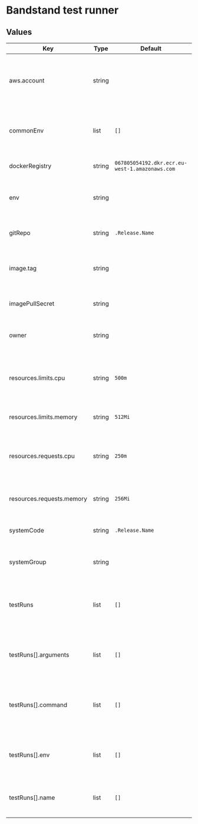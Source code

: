 # Bandstand test runner

## Values

| Key                       | Type   | Default                                        | Description                                                                                                                                                                                                                                                                       |
|---------------------------|--------|------------------------------------------------|-----------------------------------------------------------------------------------------------------------------------------------------------------------------------------------------------------------------------------------------------------------------------------------|
| aws.account               | string |                                                | The account number of the deployment either the test, preprod or prod account                                                                                                                                                                                                     |
| commonEnv                 | list   | `[]`                                           | List of [environment variables](https://kubernetes.io/docs/reference/kubernetes-api/workload-resources/pod-v1/#environment-variables) to be applied to all test containers                                                                                                        |
| dockerRegistry            | string | `067805054192.dkr.ecr.eu-west-1.amazonaws.com` | Docker registry to pull images from                                                                                                                                                                                                                                               |
| env                       | string |                                                | The environment, either test, preprod or prod                                                                                                                                                                                                                                     |
| gitRepo                   | string | `.Release.Name`                                | The name of the repository for the service                                                                                                                                                                                                                                        |
| image.tag                 | string |                                                | The tag for container image to be used by the tests                                                                                                                                                                                                                               |
| imagePullSecret           | string |                                                | Docker registry secret for pulling image                                                                                                                                                                                                                                          |
| owner                     | string |                                                | The GitHub team that owns the service                                                                                                                                                                                                                                             |
| resources.limits.cpu      | string | `500m`                                         | Container cpu [limit](https://kubernetes.io/docs/concepts/configuration/manage-resources-containers/#requests-and-limits), measured in cpu units, one core is 1000m, see [here](https://kubernetes.io/docs/concepts/configuration/manage-resources-containers/#meaning-of-cpu)    |
| resources.limits.memory   | string | `512Mi`                                        | Container memory [limit](https://kubernetes.io/docs/concepts/configuration/manage-resources-containers/#requests-and-limits), see [here](https://kubernetes.io/docs/concepts/configuration/manage-resources-containers/#meaning-of-memory)                                        |
| resources.requests.cpu    | string | `250m`                                         | Container CPU [requests](https://kubernetes.io/docs/concepts/configuration/manage-resources-containers/#requests-and-limits), measured in cpu units, one core is 1000m, see [here](https://kubernetes.io/docs/concepts/configuration/manage-resources-containers/#meaning-of-cpu) |
| resources.requests.memory | string | `256Mi`                                        | Container memory [requests](https://kubernetes.io/docs/concepts/configuration/manage-resources-containers/#requests-and-limits), see [here](https://kubernetes.io/docs/concepts/configuration/manage-resources-containers/#meaning-of-memory)                                     |
| systemCode                | string | `.Release.Name`                                | The systemCode for the service                                                                                                                                                                                                                                                    |
| systemGroup               | string |                                                | The systemGroup for the service                                                                                                                                                                                                                                                   |
| testRuns                  | list   | `[]`                                           | A list of test runs to execute - each run equates ot a container pod environment                                                                                                                                                                                                  |
| testRuns[].arguments      | list   | `[]`                                           | Override the container (Helm) arguments (This is the docker CMD)                                                                                                                                                                                                                  |
| testRuns[].command        | list   | `[]`                                           | Override the container (Helm) command (this is the docker ENTRYPOINT)                                                                                                                                                                                                             |
| testRuns[].env            | list   | `[]`                                           | A list of additional [environment variables](https://kubernetes.io/docs/reference/kubernetes-api/workload-resources/pod-v1/#environment-variables) to be applied for this test run                                                                                                |
| testRuns[].name           | list   | `[]`                                           | A name for the test run - added as a suffix to the pod name                                                                                                                                                                                                                       |

